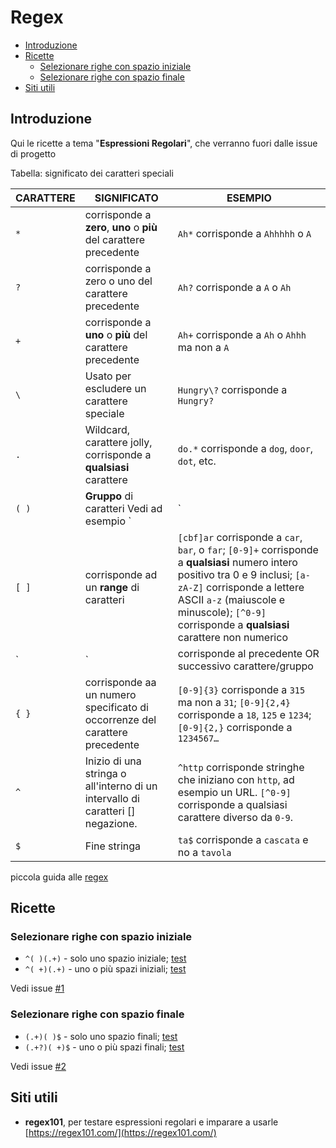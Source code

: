 
# Regex 


<!-- TOC -->

- [Introduzione](#introduzione)
- [Ricette](#ricette)
    - [Selezionare righe con spazio iniziale](#selezionare-righe-con-spazio-iniziale)
    - [Selezionare righe con spazio finale](#selezionare-righe-con-spazio-finale)
- [Siti utili](#siti-utili)

<!-- /TOC -->


## Introduzione

Qui le ricette a tema "**Espressioni Regolari**", che verranno fuori dalle issue di progetto

Tabella: significato dei caratteri speciali

CARATTERE|SIGNIFICATO|ESEMPIO
---------|-----------|------
`*` | corrisponde a **zero**, **uno** o **più** del carattere precedente | `Ah*` corrisponde a `Ahhhhh` o `A`
`?` | corrisponde a zero o uno del carattere precedente |	`Ah?` corrisponde a `A` o `Ah`
`+` | corrisponde a **uno** o **più** del carattere precedente  |	`Ah+` corrisponde a `Ah` o `Ahhh` ma non a  `A`
`\` | Usato per escludere un carattere speciale | `Hungry\?` corrisponde a `Hungry?`
`.` | Wildcard, carattere jolly, corrisponde a **qualsiasi** carattere |	`do.*` corrisponde a `dog`, `door`, `dot`, etc.
`( )` | **Gruppo** di caratteri	Vedi ad esempio `|`
`[ ]` | corrisponde ad un **range** di caratteri | `[cbf]ar` corrisponde a `car`, `bar`, o `far`; `[0-9]+` corrisponde a **qualsiasi** numero intero positivo tra 0 e 9 inclusi; `[a-zA-Z]` corrisponde a lettere ASCII `a-z` (maiuscole e minuscole); `[^0-9]` corrisponde a **qualsiasi** carattere non numerico
`|` | corrisponde al precedente OR successivo carattere/gruppo |	`(Mon)|(Tues)day` corrisponde a `Monday` o `Tuesday`
`{ }` | corrisponde aa un numero specificato di occorrenze del carattere precedente | `[0-9]{3}` corrisponde a `315` ma non a  `31`; `[0-9]{2,4}` corrisponde a `18`, `125` e  `1234`; `[0-9]{2,}` corrisponde a `1234567…`
`^` | Inizio di una stringa o all'interno di un intervallo di caratteri [] negazione.	| `^http` corrisponde stringhe che iniziano con `http`, ad esempio un URL. `[^0-9]` corrisponde a qualsiasi carattere diverso da `0-9`.
`$` | Fine stringa | `ta$` corrisponde a `cascata` e no a `tavola`

piccola guida alle [regex](https://www.evemilano.com/come-funzionano-le-espressioni-regolari-regex/)

## Ricette

### Selezionare righe con spazio iniziale

* `^( )(.+)` - solo uno spazio iniziale; [test](https://regex101.com/r/Qn4BTb/1)
* `^( +)(.+)` - uno o più spazi iniziali; [test](https://regex101.com/r/Qn4BTb/2)

Vedi issue [#1](https://github.com/opendatasicilia/tansignari/issues/1)

### Selezionare righe con spazio finale

* `(.+)( )$` - solo uno spazio finali; [test](https://regex101.com/r/Qn4BTb/3)
* `(.+?)( +)$` - uno o più spazi finali; [test](https://regex101.com/r/Qn4BTb/4)

Vedi issue [#2](https://github.com/opendatasicilia/tansignari/issues/2)

## Siti utili

- **regex101**, per testare espressioni regolari e imparare a usarle [https://regex101.com/](https://regex101.com/)
